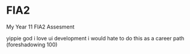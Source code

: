 # FIA2
My Year 11 FIA2 Assesment

yippie god i love ui development
i would hate to do this as a career path
(foreshadowing 100)